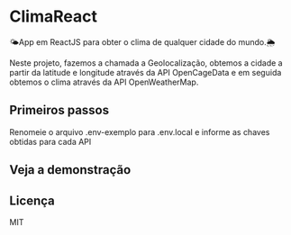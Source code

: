 # ClimaReact

🌤App em ReactJS para obter o clima de qualquer cidade do mundo.🌦

Neste projeto, fazemos a chamada a Geolocalização, obtemos a cidade a partir da latitude e longitude através da API OpenCageData e em seguida obtemos o clima através da API OpenWeatherMap.

## Primeiros passos

Renomeie o arquivo .env-exemplo para .env.local e informe as chaves obtidas para cada API

## Veja a demonstração


## Licença
MIT

